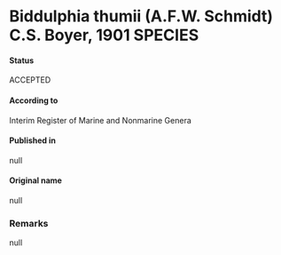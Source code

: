 Biddulphia thumii (A.F.W. Schmidt) C.S. Boyer, 1901 SPECIES
=======

#### Status
ACCEPTED

#### According to
Interim Register of Marine and Nonmarine Genera

#### Published in
null

#### Original name
null

### Remarks
null
